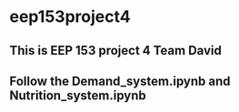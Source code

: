 # eep153project4
## This is EEP 153 project 4 Team David
## Follow the Demand_system.ipynb and Nutrition_system.ipynb
